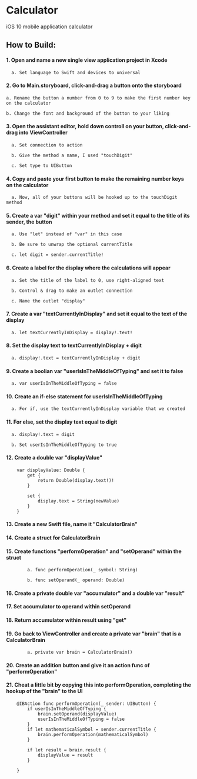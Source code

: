 # Calculator
iOS 10 mobile application calculator

## How to Build:
#### 1. Open and name a new single view application project in Xcode

      a. Set language to Swift and devices to universal
  
#### 2. Go to Main.storyboard, click-and-drag a button onto the storyboard

    a. Rename the button a number from 0 to 9 to make the first number key on the calculator
  
    b. Change the font and background of the button to your liking
    
#### 3. Open the assistant editor, hold down controll on your button, click-and-drag into ViewController

      a. Set connection to action
      
      b. Give the method a name, I used "touchDigit"
      
      c. Set type to UIButton

#### 4. Copy and paste your first button to make the remaining number keys on the calculator

      a. Now, all of your buttons will be hooked up to the touchDigit method
      
#### 5. Create a var "digit" within your method and set it equal to the title of its sender, the button

      a. Use "let" instead of "var" in this case
      
      b. Be sure to unwrap the optional currentTitle
      
      c. let digit = sender.currentTitle!

#### 6. Create a label for the display where the calculations will appear

      a. Set the title of the label to 0, use right-aligned text
      
      b. Control & drag to make an outlet connection
      
      c. Name the outlet "display"

#### 7. Create a var "textCurrentlyInDisplay" and set it equal to the text of the display

      a. let textCurrentlyInDisplay = display!.text!

#### 8. Set the display text to textCurrentlyInDisplay + digit

      a. display!.text = textCurrentlyInDisplay + digit

#### 9. Create a boolian var "userIsInTheMiddleOfTyping" and set it to false

      a. var userIsInTheMiddleOfTyping = false

#### 10. Create an if-else statement for userIsInTheMiddleOfTyping

      a. For if, use the textCurrentlyInDisplay variable that we created

#### 11. For else, set the display text equal to digit

      a. display!.text = digit
      
      b. Set userIsInTheMiddleOfTyping to true
      
#### 12. Create a double var "displayValue"
```
    var displayValue: Double {
        get {
            return Double(display.text!)!
        }
        
        set {
            display.text = String(newValue)
        }
    }
```
#### 13. Create a new Swift file, name it "CalculatorBrain"

#### 14. Create a struct for CalculatorBrain

#### 15. Create functions "performOperation" and "setOperand" within the struct

            a. func performOperation(_ symbol: String)
            
            b. func setOperand(_ operand: Double)

#### 16. Create a private double var "accumulator" and a double var "result"

#### 17. Set accumulator to operand within setOperand

#### 18. Return accumulator within result using "get"

#### 19. Go back to ViewController and create a private var "brain" that is a CalculatorBrain

            a. private var brain = CalculatorBrain()

#### 20. Create an addition button and give it an action func of "performOperation"

#### 21. Cheat a little bit by copying this into performOperation, completing the hookup of the "brain" to the UI
```
    @IBAction func performOperation(_ sender: UIButton) {
        if userIsInTheMiddleOfTyping {
            brain.setOperand(displayValue)
            userIsInTheMiddleOfTyping = false
        }
        if let mathematicalSymbol = sender.currentTitle {
            brain.performOperation(mathematicalSymbol)
        }
        
        if let result = brain.result {
            displayValue = result
        }

    }
```


